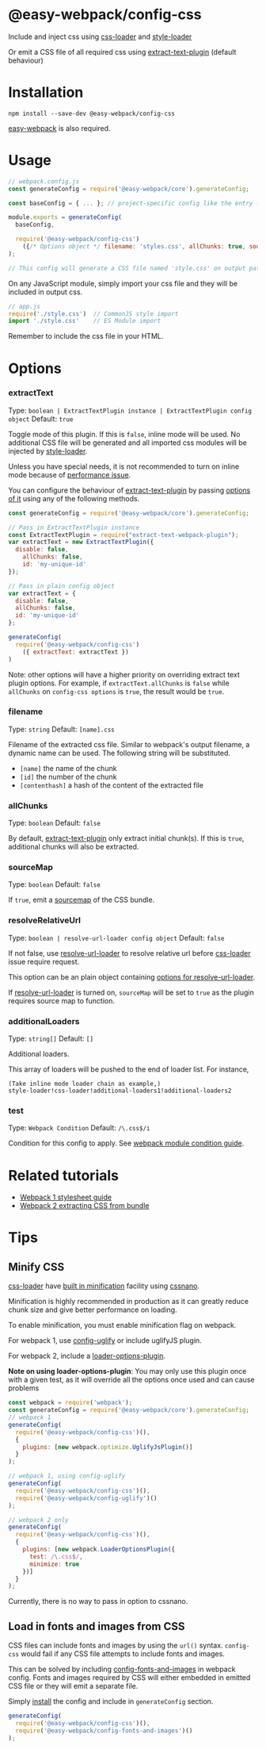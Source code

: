 # @easy-webpack/config-css
Include and inject css using [css-loader] and [style-loader]

Or emit a CSS file of all required css using [extract-text-plugin] (default behaviour)

# Installation
```
npm install --save-dev @easy-webpack/config-css
```
[easy-webpack](https://github.com/easy-webpack/core) is also required.

# Usage
```js
// webpack.config.js
const generateConfig = require('@easy-webpack/core').generateConfig;

const baseConfig = { ... }; // project-specific config like the entry file

module.exports = generateConfig(
  baseConfig,

  require('@easy-webpack/config-css')
    ({/* Options object */ filename: 'styles.css', allChunks: true, sourceMap: false })
);

// This config will generate a CSS file named 'style.css' on output path of all required sources
```

On any JavaScript module, simply import your css file and they will be included in output css.
```js
// app.js
require('./style.css')  // CommonJS style import
import './style.css'    // ES Module import
```

Remember to include the css file in your HTML.

# Options
### extractText
Type: `boolean | ExtractTextPlugin instance | ExtractTextPlugin config object` Default: `true`

Toggle mode of this plugin. If this is `false`, inline mode will be used.
No additional CSS file will be generated and all imported css modules will be injected by [style-loader](https://github.com/webpack/style-loader).

Unless you have special needs, it is not recommended to turn on inline mode because of [performance issue](https://github.com/webpack/extract-text-webpack-plugin#usage-example-with-css).

You can configure the behaviour of [extract-text-plugin] by passing [options of it](https://github.com/webpack/extract-text-webpack-plugin#api) using any of the following methods.

```js
const generateConfig = require('@easy-webpack/core').generateConfig;

// Pass in ExtractTextPlugin instance
const ExtractTextPlugin = require("extract-text-webpack-plugin");
var extractText = new ExtractTextPlugin({
  disable: false,
    allChunks: false,
    id: 'my-unique-id'
}); 

// Pass in plain config object
var extractText = {
  disable: false,
  allChunks: false,
  id: 'my-unique-id'
};

generateConfig(
  require('@easy-webpack/config-css')
    ({ extractText: extractText })
)
```

Note: other options will have a higher priority on overriding extract text plugin options. 
For example, if `extractText.allChunks` is `false` while `allChunks` on `config-css options` is `true`, the result would be `true`. 

### filename
Type: `string` Default: `[name].css`

Filename of the extracted css file.
Similar to webpack's output filename, a dynamic name can be used. The following string will be substituted.
 - `[name]` the name of the chunk
 - `[id]` the number of the chunk
 - `[contenthash]` a hash of the content of the extracted file

### allChunks
Type: `boolean`  Default: `false`

By default, [extract-text-plugin] only extract initial chunk(s). If this is `true`, additional chunks will also be extracted.

### sourceMap
Type: `boolean` Default: `false`

If `true`, emit a [sourcemap](https://www.html5rocks.com/en/tutorials/developertools/sourcemaps/) of the CSS bundle.

### resolveRelativeUrl
Type: `boolean | resolve-url-loader config object` Default: `false`

If not false, use [resolve-url-loader] to resolve relative url before [css-loader] issue require request.

This option can be an plain object containing [options for resolve-url-loader](https://github.com/bholloway/resolve-url-loader#options).

If [resolve-url-loader] is turned on, `sourceMap` will be set to `true` as the plugin requires source map to function.

### additionalLoaders
Type: `string[]` Default: `[]`

Additional loaders.

This array of loaders will be pushed to the end of loader list. For instance,
```
(Take inline mode loader chain as example,)
style-loader!css-loader!additional-loaders1!additional-loaders2
```

### test
Type: `Webpack Condition` Default: `/\.css$/i`

Condition for this config to apply. See [webpack module condition guide](https://webpack.js.org/configuration/module/#condition).

# Related tutorials
 - [Webpack 1 stylesheet guide](https://webpack.github.io/docs/stylesheets.html)
 - [Webpack 2 extracting CSS from bundle](https://webpack.js.org/guides/code-splitting-css/)

# Tips
## Minify CSS
[css-loader] have [built in minification](https://github.com/webpack/css-loader#minification) facility using [cssnano](http://cssnano.co/).

Minification is highly recommended in production as it can greatly reduce chunk size and give better performance on loading.
 
To enable minification, you must enable minification flag on webpack.

For webpack 1, use [config-uglify](https://github.com/easy-webpack/config-uglify) or include uglifyJS plugin.

For webpack 2, include a [loader-options-plugin](https://webpack.js.org/plugins/loader-options-plugin/).

__Note on using loader-options-plugin__: You may only use this plugin once with a given test, as it will override all the options once used and can cause problems

```js
const webpack = require('webpack');
const generateConfig = require('@easy-webpack/core').generateConfig;
// webpack 1
generateConfig(
  require('@easy-webpack/config-css')(),
  {
    plugins: [new webpack.optimize.UglifyJsPlugin()]
  }
);

// webpack 1, using config-uglify
generateConfig(
  require('@easy-webpack/config-css')(),
  require('@easy-webpack/config-uglify')()
);

// webpack 2 only
generateConfig(
  require('@easy-webpack/config-css')(),
  {
    plugins: [new webpack.LoaderOptionsPlugin({
      test: /\.css$/,
      minimize: true
    })]
  }
);
```

Currently, there is no way to pass in option to cssnano.

## Load in fonts and images from CSS
CSS files can include fonts and images by using the `url()` syntax.
`config-css` would fail if any CSS file attempts to include fonts and images.

This can be solved by including [config-fonts-and-images](https://github.com/easy-webpack/config-fonts-and-images) in webpack config.
Fonts and images required by CSS will either embedded in emitted CSS file or they will emit a separate file.

Simply [install](https://github.com/easy-webpack/config-fonts-and-images#installation) the config and include in `generateConfig` section.
```js
generateConfig(
  require('@easy-webpack/config-css')(),
  require('@easy-webpack/config-fonts-and-images')()
);
```

[extract-text-plugin]: https://github.com/webpack/extract-text-webpack-plugin
[css-loader]: https://github.com/webpack/css-loader
[style-loader]: https://github.com/webpack/style-loader
[resolve-url-loader]: https://github.com/bholloway/resolve-url-loader